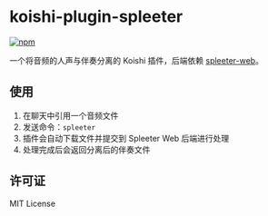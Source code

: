 # koishi-plugin-spleeter

[![npm](https://img.shields.io/npm/v/koishi-plugin-spleeter?style=flat-square)](https://www.npmjs.com/package/koishi-plugin-spleeter)

一个将音频的人声与伴奏分离的 Koishi 插件，后端依赖 [spleeter-web](https://github.com/JeffreyCA/spleeter-web)。

## 使用

1. 在聊天中引用一个音频文件
2. 发送命令：`spleeter`
3. 插件会自动下载文件并提交到 Spleeter Web 后端进行处理
4. 处理完成后会返回分离后的伴奏文件

## 许可证

MIT License